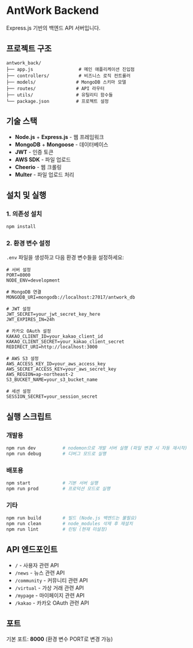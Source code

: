 # AntWork Backend

Express.js 기반의 백엔드 API 서버입니다.

## 프로젝트 구조

```
antwork_back/
├── app.js                 # 메인 애플리케이션 진입점
├── controllers/           # 비즈니스 로직 컨트롤러
├── models/               # MongoDB 스키마 모델
├── routes/               # API 라우터
├── utils/                # 유틸리티 함수들
└── package.json          # 프로젝트 설정
```

## 기술 스택

- **Node.js** + **Express.js** - 웹 프레임워크
- **MongoDB** + **Mongoose** - 데이터베이스
- **JWT** - 인증 토큰
- **AWS SDK** - 파일 업로드
- **Cheerio** - 웹 크롤링
- **Multer** - 파일 업로드 처리

## 설치 및 실행

### 1. 의존성 설치
```bash
npm install
```

### 2. 환경 변수 설정
`.env` 파일을 생성하고 다음 환경 변수들을 설정하세요:

```env
# 서버 설정
PORT=8000
NODE_ENV=development

# MongoDB 연결
MONGODB_URI=mongodb://localhost:27017/antwork_db

# JWT 설정
JWT_SECRET=your_jwt_secret_key_here
JWT_EXPIRES_IN=24h

# 카카오 OAuth 설정
KAKAO_CLIENT_ID=your_kakao_client_id
KAKAO_CLIENT_SECRET=your_kakao_client_secret
REDIRECT_URI=http://localhost:3000

# AWS S3 설정
AWS_ACCESS_KEY_ID=your_aws_access_key
AWS_SECRET_ACCESS_KEY=your_aws_secret_key
AWS_REGION=ap-northeast-2
S3_BUCKET_NAME=your_s3_bucket_name

# 세션 설정
SESSION_SECRET=your_session_secret
```

## 실행 스크립트

### 개발용
```bash
npm run dev          # nodemon으로 개발 서버 실행 (파일 변경 시 자동 재시작)
npm run debug        # 디버그 모드로 실행
```

### 배포용
```bash
npm start            # 기본 서버 실행
npm run prod         # 프로덕션 모드로 실행
```

### 기타
```bash
npm run build        # 빌드 (Node.js 백엔드는 불필요)
npm run clean        # node_modules 삭제 후 재설치
npm run lint         # 린팅 (현재 미설정)
```

## API 엔드포인트

- `/` - 사용자 관련 API
- `/news` - 뉴스 관련 API
- `/community` - 커뮤니티 관련 API
- `/virtual` - 가상 거래 관련 API
- `/mypage` - 마이페이지 관련 API
- `/kakao` - 카카오 OAuth 관련 API

## 포트

기본 포트: **8000** (환경 변수 PORT로 변경 가능)
